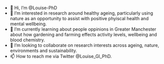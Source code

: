 - 👋 Hi, I’m @Louise-PhD
- 👀 I’m interested in research around healthy ageing, particularly using nature as an opportunity to assist with positive phyiscal health and mental wellbeing. 
- 🌱 I’m currently learning about people oppinions in Greater Manchester about how gardening and farming effects activity levels, wellbeing and blood chemistry. 
- 💞️ I’m looking to collaborate on research interests across ageing, nature, environments and sustainability. 
- 📫 How to reach me via Twitter @Louise_GI_PhD. 

<!---
Louise-PhD/Louise-PhD is a ✨ special ✨ repository because its `README.md` (this file) appears on your GitHub profile.
You can click the Preview link to take a look at your changes.
--->
